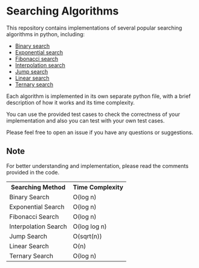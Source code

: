 # Searching Algorithms
This repository contains implementations of several popular searching algorithms in python, including:

* [Binary search](https://github.com/OG-Matcha/Searching-and-Sorting/blob/1c870faaea8c4e5ea9724c4f86d389857f9e52fe/Searching/Binary%20Search.py)
* [Exponential search](https://github.com/OG-Matcha/Searching-and-Sorting/blob/1c870faaea8c4e5ea9724c4f86d389857f9e52fe/Searching/Exponential%20Search.py)
* [Fibonacci search](https://github.com/OG-Matcha/Searching-and-Sorting/blob/1c870faaea8c4e5ea9724c4f86d389857f9e52fe/Searching/Fibonacci%20Search.py)
* [Interpolation search](https://github.com/OG-Matcha/Searching-and-Sorting/blob/2fc291d16719b05925ad820624aaa43e0605f439/Searching/Interpolation%20Search.py)
* [Jump search](https://github.com/OG-Matcha/Searching-and-Sorting/blob/1c870faaea8c4e5ea9724c4f86d389857f9e52fe/Searching/Jump%20Search.py)
* [Linear search](https://github.com/OG-Matcha/Searching-and-Sorting/blob/1c870faaea8c4e5ea9724c4f86d389857f9e52fe/Searching/Linear%20Search.py)
* [Ternary search](https://github.com/OG-Matcha/Searching-and-Sorting/blob/1c870faaea8c4e5ea9724c4f86d389857f9e52fe/Searching/Ternary%20Search.py)

Each algorithm is implemented in its own separate python file, with a brief description of how it works and its time complexity.

You can use the provided test cases to check the correctness of your implementation and also you can test with your own test cases.

Please feel free to open an issue if you have any questions or suggestions.

## Note
For better understanding and implementation, please read the comments provided in the code.

<table>
  <tbody>
    <tr>
      <th colspan=3>Searching Method</th>
      <th colspan=3>Time Complexity</th>
    </tr>
    <tr>
      <td colspan=3>Binary Search</td>
      <td colspan=3>O(log n)</td>
    </tr>
    <tr>
      <td colspan=3>Exponential Search</td>
      <td colspan=3>O(log n)</td>
    </tr>
    <tr>
      <td colspan=3>Fibonacci Search</td>
      <td colspan=3>O(log n)</td>
    </tr>
    <tr>
      <td colspan=3>Interpolation Search</td>
      <td colspan=3>O(log log n)</td>
    </tr>
    <tr>
      <td colspan=3>Jump Search</td>
      <td colspan=3>O(sqrt(n))</td>
    </tr>
    <tr>
      <td colspan=3>Linear Search</td>
      <td colspan=3>O(n)</td>
    </tr>
    <tr>
      <td colspan=3>Ternary Search</td>
      <td colspan=3>O(log n)</td>
    </tr>
  </tbody>
</table>

